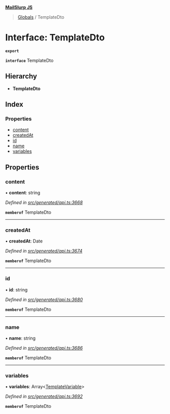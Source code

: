 **[MailSlurp JS](../README.md)**

> [Globals](../README.md) / TemplateDto

# Interface: TemplateDto

**`export`** 

**`interface`** TemplateDto

## Hierarchy

* **TemplateDto**

## Index

### Properties

* [content](templatedto.md#content)
* [createdAt](templatedto.md#createdat)
* [id](templatedto.md#id)
* [name](templatedto.md#name)
* [variables](templatedto.md#variables)

## Properties

### content

•  **content**: string

*Defined in [src/generated/api.ts:3668](https://github.com/mailslurp/mailslurp-client/blob/359c034/src/generated/api.ts#L3668)*

**`memberof`** TemplateDto

___

### createdAt

•  **createdAt**: Date

*Defined in [src/generated/api.ts:3674](https://github.com/mailslurp/mailslurp-client/blob/359c034/src/generated/api.ts#L3674)*

**`memberof`** TemplateDto

___

### id

•  **id**: string

*Defined in [src/generated/api.ts:3680](https://github.com/mailslurp/mailslurp-client/blob/359c034/src/generated/api.ts#L3680)*

**`memberof`** TemplateDto

___

### name

•  **name**: string

*Defined in [src/generated/api.ts:3686](https://github.com/mailslurp/mailslurp-client/blob/359c034/src/generated/api.ts#L3686)*

**`memberof`** TemplateDto

___

### variables

•  **variables**: Array\<[TemplateVariable](../modules/templatevariable.md)>

*Defined in [src/generated/api.ts:3692](https://github.com/mailslurp/mailslurp-client/blob/359c034/src/generated/api.ts#L3692)*

**`memberof`** TemplateDto
